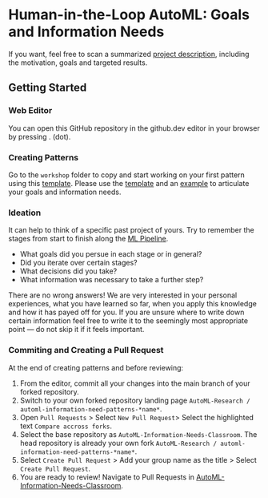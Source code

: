 # Human-in-the-Loop AutoML: Goals and Information Needs

If you want, feel free to scan a summarized [project description](Project%20Description.md), including the motivation, goals and targeted results.


## Getting Started

### Web Editor

You can open this GitHub repository in the github.dev editor in your browser by pressing . (dot).


### Creating Patterns

Go to the ``workshop`` folder to copy and start working on your first pattern using this [template](workshop/Template.md).
Please use the [template](workshop/Template.md) and an [example](workshop/Example.md) to articulate your goals and information needs.


### Ideation

It can help to think of a specific past project of yours. Try to remember the stages from start to finish along the [ML Pipeline](ML%20Pipeline%20Overview.md).

* What goals did you persue in each stage or in general?
* Did you iterate over certain stages?
* What decisions did you take?
* What information was necessary to take a further step?

There are no wrong answers! We are very interested in your personal experiences, what you have learned so far, when you apply this knowledge and how it has payed off for you.
If you are unsure where to write down certain information feel free to write it to the seemingly most appropriate point — do not skip it if it feels important.


### Commiting and Creating a Pull Request

At the end of creating patterns and before reviewing:

1. From the editor, commit all your changes into the main branch of your forked repository.
2. Switch to your own forked repository landing page ``AutoML-Research / automl-information-need-patterns-*name*``.
3. Open ``Pull Requests`` > Select ``New Pull Request``> Select the highlighted text ``Compare accross forks``.
4. Select the base repository as ``AutoML-Information-Needs-Classroom``. The head repository is already your own fork ``AutoML-Research / automl-information-need-patterns-*name*``.
5. Select ``Create Pull Request`` > Add your group name as the title > Select ``Create Pull Request``.
6. You are ready to review! Navigate to Pull Requests in [AutoML-Information-Needs-Classroom](https://github.com/AutoML-Research/AutoML-Information-Needs-Classroom/pulls).
